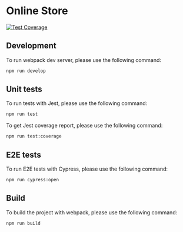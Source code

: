 # Online Store

[![Test Coverage](https://api.codeclimate.com/v1/badges/d0ad4ccff6b913e3e5f4/test_coverage)](https://codeclimate.com/github/dosandk/online-store-finished/test_coverage)

## Development

To run webpack dev server, please use the following command:

```bash
npm run develop
```

## Unit tests

To run tests with Jest, please use the following command:

```bash
npm run test
```

To get Jest coverage report, please use the following command:

```bash
npm run test:coverage
```

## E2E tests

To run E2E tests with Cypress, please use the following command:

```bash
npm run cypress:open
```

## Build

To build the project with webpack, please use the following command:

```bash
npm run build
```
